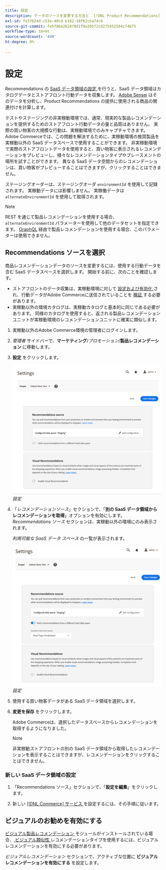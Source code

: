 ```yaml
---
title: 設定
description: データのソースを変更する方法と  [!DNL Product Recommendations]  視覚的なレコメンデーションを有効にする方法を説明します。
exl-id: fe37624d-c53e-40cd-b182-10f62cba74c0
source-git-commit: fe5f864262478d1f9e205f2cd275452594cf4675
workflow-type: tm+mt
source-wordcount: '449'
ht-degree: 0%

---
```


# 設定

Recommendations の [SaaS データ領域の設定 ](../landing/saas.md#saas-configuration) を行うと、SaaS データ領域はカタログデータとストアフロント行動データを収集します。 [Adobe Sensei](https://www.adobe.com/sensei.html) はそのデータを分析し、Product Recommendations の提供に使用される商品の関連付けを計算します。

テストやステージングの非実稼動環境では、通常、現実的な製品レコメンデーションを提供するためのストアフロント行動データの量と品質はありません。 実際の買い物客の大規模な行動は、実稼動環境でのみキャプチャできます。 Adobe Commerceでは、この問題を解決するために、実稼動環境の推奨製品を実稼動以外の SaaS データスペースで使用することができます。 非実稼動環境で実際のストアフロントデータを使用すると、買い物客に表示されるレコメンデーションをプレビューし、様々なレコメンデーションタイプやプレースメントの場所を試すことができます。 異なる SaaS データ空間からのレコメンデーションは、買い物客がプレビューすることはできますが、クリックすることはできません。

ステージングオーダーは、ステージングオーダ `environmentId` を使用して記録されます。 実稼動データには影響しません。 実稼働データは `alternateEnvironmentId` を使用して取得されます。

>[!NOTE]
>
>REST を通じて製品レコメンデーションを使用する場合、`alternateEnvironmentId` パラメーターを使用して他のデータセットを指定できます。 [GraphQL](https://developer.adobe.com/commerce/webapi/graphql/schema/product-recommendations/queries/recommendations/) 経由で製品レコメンデーションを使用する場合、このパラメーターは使用できません。

## Recommendations ソースを選択

商品レコメンデーションデータのソースを変更するには、使用する行動データを含む SaaS データスペースを選択します。 開始する前に、次のことを確認します。

- ストアフロントのデータ収集は、実稼動環境に対して [ 設定および有効化 ](install-configure.md) され、行動データがAdobe Commerceに送信されていることを [ 検証 ](verify.md) する必要があります。
- 実稼動以外の環境カタログは、実稼動カタログと基本的に同じである必要があります。 同様のカタログを使用すると、返される製品レコメンデーションユニットが実稼動環境のレコメンデーションユニットに確実に類似します。

1. 実稼動以外のAdobe Commerce環境の管理者にログインします。

1. _管理者_ サイドバーで、**マーケティング**/_プロモーション_/**製品レコメンデーション** に移動します。

1. **設定** をクリックします。

   ![ 製品レコメンデーション設定 ](assets/settings.png)
   _設定_

1. 「_レコメンデーションソース_」セクションで、「**別の SaaS データ領域からレコメンデーションを取得**」オプションを有効にします。 _Recommendations ソース_ セクションは、実稼動以外の環境にのみ表示されます。

   _利用可能な SaaS データ スペース_ の一覧が表示されます。

   ![ 製品レコメンデーション設定 ](assets/settings-select-saas.png)
   _設定_

1. 使用する買い物客データがある SaaS データ領域を選択します。

1. **変更を保存** をクリックします。

   Adobe Commerceは、選択したデータスペースからレコメンデーションを取得するようになりました。

   >[!NOTE]
   >
   > 非実稼動ストアフロントの別の SaaS データ領域から取得したレコメンデーションを表示することはできますが、レコメンデーションをクリックすることはできません。

### 新しい SaaS データ領域の設定

1. 「Recommendations ソース」セクションで、「**設定を編集**」をクリックします。

1. 新しい [[!DNL Commerce]  サービス ](/help/landing/saas.md) を設定するには、その手順に従います。

## ビジュアルのお勧めを有効にする

[ ビジュアル製品レコメンデーション ](install-configure.md) モジュールがインストールされている場合、[ ビジュアル類似性 ](type.md#visualsim) レコメンデーションタイプを使用するには、ビジュアルレコメンデーションを有効にする必要があります。

_ビジュアルレコメンデーション_ セクションで、アクティブな位置に **ビジュアルレコメンデーションを有効にする** を設定します。
